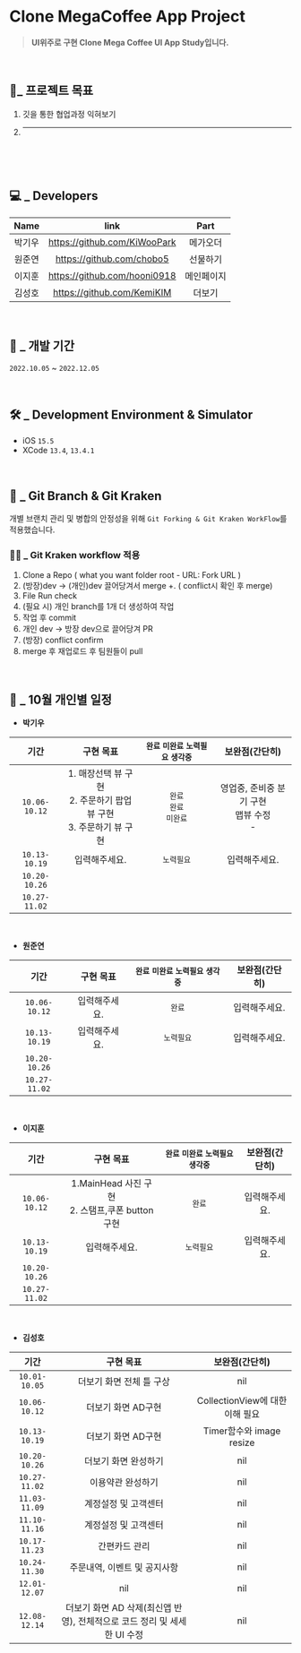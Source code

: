 # Clone MegaCoffee App Project
> **UI위주로 구현 Clone Mega Coffee UI App Study입니다.**
&nbsp;


</br>

## 🤝_ 프로젝트 목표
1. 깃을 통한 협업과정 익혀보기
2. ----
&nbsp;



</br>

## 💻  _ Developers 

| Name | link | Part |
| :---: | :---: | :---: |
| 박기우 | https://github.com/KiWooPark | 메가오더 |
| 원준연 | https://github.com/chobo5 | 선물하기 |
| 이지훈 | https://github.com/hooni0918 | 메인페이지 |
| 김성호 | https://github.com/KemiKIM | 더보기 |



</br>

## 🎯 _ 개발 기간
`2022.10.05` ~ `2022.12.05`
&nbsp;



</br>

## 🛠  _ Development Environment & Simulator
- iOS `15.5` 
- XCode `13.4`, `13.4.1`
&nbsp;


</br>

## 🌳  _ Git Branch & Git Kraken

개별 브랜치 관리 및 병합의 안정성을 위해 `Git Forking & Git Kraken WorkFlow`를 적용했습니다.
&nbsp;



### 💁‍♂️ _ Git Kraken workflow 적용

1. Clone a Repo ( what you want folder root - URL: Fork URL )
2. (방장)dev -> (개인)dev 끌어당겨서 merge
+. ( conflict시 확인 후 merge)
3. File Run check
4. (필요 시) 개인 branch를 1개 더 생성하여 작업 
5. 작업 후 commit
6. 개인 dev -> 방장 dev으로 끌어당겨 PR
7. (방장) conflict confirm
8. merge 후 재업로드 후 팀원들이 pull
&nbsp;


</br>

## 💪 _ 10월 개인별 일정

- **박기우**

| 기간 | 구현 목표 | `완료` `미완료` `노력필요` `생각중` | 보완점(간단히) |
|:---:|:---:|:---:|:---:|
|`10.06-10.12`| 1. 매장선택 뷰 구현 </br>2. 주문하기 팝업 뷰 구현 </br>3. 주문하기 뷰 구현 </br> | `완료` </br>`완료` </br>`미완료` | 영업중, 준비중 분기 구현 </br>맵뷰 수정 </br>- |
|`10.13-10.19`| 입력해주세요. | `노력필요` | 입력해주세요. |
|`10.20-10.26`||||
|`10.27-11.02`||||
  

&nbsp;
- **원준연**

| 기간 | 구현 목표 | `완료` `미완료` `노력필요` `생각중` | 보완점(간단히) |
|:---:|:---:|:---:|:---:|
|`10.06-10.12`| 입력해주세요. | `완료` | 입력해주세요. |
|`10.13-10.19`| 입력해주세요. | `노력필요` | 입력해주세요. |
|`10.20-10.26`||||
|`10.27-11.02`||||
  

&nbsp;
- **이지훈**

| 기간 | 구현 목표 | `완료` `미완료` `노력필요` `생각중` | 보완점(간단히) |
|:---:|:---:|:---:|:---:|
|`10.06-10.12`| 1.MainHead 사진 구현 </br>2. 스탬프,쿠폰 button 구현 </br>| `완료` | 입력해주세요. |
|`10.13-10.19`| 입력해주세요. | `노력필요` | 입력해주세요. |
|`10.20-10.26`||||
|`10.27-11.02`||||
  

&nbsp;
- **김성호**

| 기간 | 구현 목표 | 보완점(간단히) |
|:---:|:---:|:---:|
|`10.01-10.05`| 더보기 화면 전체 틀 구상 | nil |
|`10.06-10.12`| 더보기 화면 AD구현 | CollectionView에 대한 이해 필요 |
|`10.13-10.19`| 더보기 화면 AD구현 | Timer함수와 image resize |
|`10.20-10.26`| 더보기 화면 완성하기 | nil |
|`10.27-11.02`| 이용약관 완성하기 | nil |
|`11.03-11.09`| 계정설정 및 고객센터 | nil |
|`11.10-11.16`| 계정설정 및 고객센터 | nil |
|`10.17-11.23`| 간편카드 관리 | nil |
|`10.24-11.30`| 주문내역, 이벤트 및 공지사항 | nil |
|`12.01-12.07`| nil | nil |
|`12.08-12.14`| 더보기 화면 AD 삭제(최신앱 반영), 전체적으로 코드 정리 및 세세한 UI 수정 | nil |
